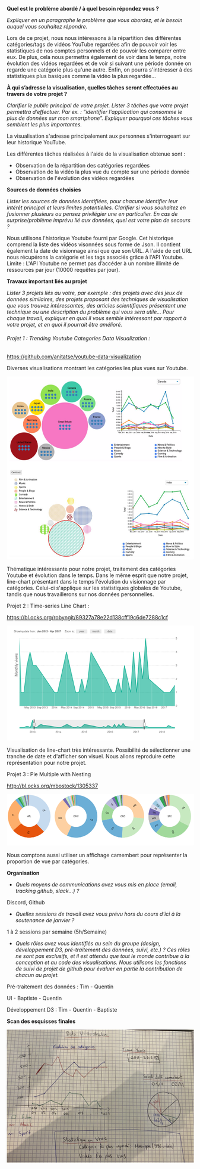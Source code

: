 **Quel est le problème abordé / à quel besoin répondez vous ?**

_Expliquer en un paragraphe le problème que vous abordez, et le besoin auquel vous souhaitez répondre._

Lors de ce projet, nous nous intéressons à la répartition des différentes catégories/tags de vidéos YouTube regardées afin de pouvoir voir les statistiques de nos comptes personnels et de pouvoir les comparer entre eux. De plus, cela nous permettra également de voir dans le temps, notre évolution des vidéos regardées et de voir si suivant une période donnée on regarde une catégorie plus qu'une autre. Enfin, on pourra s'intéresser à des statistiques plus basiques comme la vidéo la plus regardée...



**À qui s’adresse la visualisation, quelles tâches seront effectuées au travers de votre projet ?**

_Clarifier le public principal de votre projet. Lister 3 tâches que votre projet permettra d’effectuer. Par ex. : “identifier l'application qui  consomme le plus de données sur mon smartphone”. Expliquer pourquoi ces  tâches vous semblent les plus importantes._

La visualisation s'adresse principalement aux personnes s'interrogeant sur leur historique YouTube.

Les différentes tâches réalisées à l'aide de la visualisation obtenue sont :

* Observation de la répartition des catégories regardées
* Observation de la vidéo la plus vue du compte sur une période donnée
* Observation de l'évolution des vidéos regardées



**Sources de données choisies**

_Lister les sources de données identifiées, pour chacune identifier leur  intérêt principal et leurs limites potentielles. Clarifier si vous  souhaitez en fusionner plusieurs ou pensez privilégier une en  particulier. En cas de surprise/problème imprévu lié aux données, quel  est votre plan de secours ?_

Nous utilisons l'historique Youtube fourni par Google. Cet historique comprend la liste des vidéos visonnées sous forme de Json. Il contient également la date de visionnage ainsi que que son URL. A l'aide de cet URL nous récupérons la catégorie et les tags associés grâce à l'API Youtube. Limite : L'API Youtube ne permet pas d’accéder à un nombre illimité de ressources par jour (10000 requêtes par jour).

**Travaux important liés au projet**

_Lister 3 projets liés au votre, par exemple : des projets avec des jeux  de données similaires, des projets proposant des techniques de  visualisation que vous trouvez intéressantes, des articles scientifiques présentant une technique ou une description du problème qui vous sera  utile... Pour chaque travail, expliquer en quoi il vous semble  intéressant par rapport à votre projet, et en quoi il pourrait être  amélioré._

###### Projet 1 : Trending Youtube Categories Data Visualization :

https://github.com/anitatse/youtube-data-visualization

Diverses visualisations montrant les catégories les plus vues sur Youtube.  

![img](https://github.com/anitatse/youtube-data-visualization/raw/master/images/visualization.png)



Thématique intéressante pour notre projet, traitement des catégories Youtube et évolution dans le temps. Dans le même esprit que notre projet, line-chart présentant dans le temps l'évolution du visionnage par catégories. Celui-ci s'applique sur les statistiques globales de Youtube, tandis que nous travaillerons sur nos données personnelles.    

Projet 2 : Time-series Line Chart :

https://bl.ocks.org/robyngit/89327a78e22d138cff19c6de7288c1cf

![image-20211208120528954](./data/img/image-20211208120528954.png)

Visualisation de line-chart très intéressante. Possibilité de sélectionner une tranche de date et d'afficher son visuel. Nous allons reproduire cette représentation pour notre projet.  

Projet 3 : Pie Multiple with Nesting 

http://bl.ocks.org/mbostock/1305337

![image-20211208121720403](./data/img/image-20211208121720403.png)

Nous comptons aussi utiliser un affichage camembert pour représenter la proportion de vue par catégories. 



**Organisation**

- _Quels moyens de communications avez vous mis en place (email, tracking github, slack...) ?_

Discord, Github

- _Quelles sessions de travail avez vous prévu hors du cours d’ici à la soutenance de janvier ?_

1 à 2 sessions par semaine (5h/Semaine)

- _Quels rôles avez vous identifiés au sein du groupe (design,  développement D3, pré-traitement des données, suivi, etc.) ? Ces rôles  ne sont pas exclusifs, et il est attendu que tout le monde contribue à  la conception et au code des visualisations. Nous utilisons les  fonctions de suivi de projet de github pour évaluer en partie la  contribution de chacun au projet._

Pré-traitement des données : Tim - Quentin

UI - Baptiste - Quentin

Développement D3 : Tim - Quentin - Baptiste 

**Scan des esquisses finales**

![Esquisse finale](./data/img/schema.jpg)

